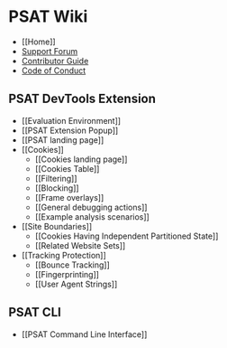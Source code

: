 # PSAT Wiki

- [[Home]]
- [Support Forum](https://github.com/GoogleChromeLabs/ps-analysis-tool/discussions/categories/support-forum)
- [Contributor Guide](https://github.com/GoogleChromeLabs/ps-analysis-tool/blob/master/docs/CONTRIBUTING.md)
- [Code of Conduct](https://github.com/GoogleChromeLabs/ps-analysis-tool/blob/master/docs/code-of-conduct.md)

## PSAT DevTools Extension

- [[Evaluation Environment]]
- [[PSAT Extension Popup]]
- [[PSAT landing page]]
- [[Cookies]]
  - [[Cookies landing page]]
  - [[Cookies Table]]
  - [[Filtering]]
  - [[Blocking]]
  - [[Frame overlays]]
  - [[General debugging actions]]
  - [[Example analysis scenarios]]
- [[Site Boundaries]]
  - [[Cookies Having Independent Partitioned State]]
  - [[Related Website Sets]]
- [[Tracking Protection]]
  - [[Bounce Tracking]]
  - [[Fingerprinting]]
  - [[User Agent Strings]]

## PSAT CLI

- [[PSAT Command Line Interface]]
